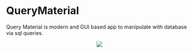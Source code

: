 # QueryMaterial
Query Material is modern and GUI based app to manipulate with database via sql queries.
<br/>
<center><img src="https://www.hostpic.org/images/2008020440250099.jpg"></center>
